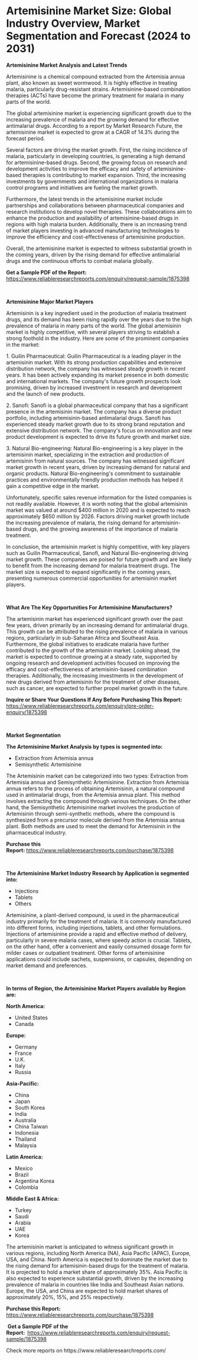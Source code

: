 <p><h1>Artemisinine Market Size: Global Industry Overview, Market Segmentation and Forecast (2024 to 2031)</h1></p><p><strong>Artemisinine Market Analysis and Latest Trends</strong></p>
<p><p>Artemisinine is a chemical compound extracted from the Artemisia annua plant, also known as sweet wormwood. It is highly effective in treating malaria, particularly drug-resistant strains. Artemisinine-based combination therapies (ACTs) have become the primary treatment for malaria in many parts of the world.</p><p>The global artemisinine market is experiencing significant growth due to the increasing prevalence of malaria and the growing demand for effective antimalarial drugs. According to a report by Market Research Future, the artemisinine market is expected to grow at a CAGR of 14.3% during the forecast period.</p><p>Several factors are driving the market growth. First, the rising incidence of malaria, particularly in developing countries, is generating a high demand for artemisinine-based drugs. Second, the growing focus on research and development activities to improve the efficacy and safety of artemisinine-based therapies is contributing to market expansion. Third, the increasing investments by governments and international organizations in malaria control programs and initiatives are fueling the market growth.</p><p>Furthermore, the latest trends in the artemisinine market include partnerships and collaborations between pharmaceutical companies and research institutions to develop novel therapies. These collaborations aim to enhance the production and availability of artemisinine-based drugs in regions with high malaria burden. Additionally, there is an increasing trend of market players investing in advanced manufacturing technologies to improve the efficiency and cost-effectiveness of artemisinine production.</p><p>Overall, the artemisinine market is expected to witness substantial growth in the coming years, driven by the rising demand for effective antimalarial drugs and the continuous efforts to combat malaria globally.</p></p>
<p><strong>Get a Sample PDF of the Report:&nbsp;</strong> <a href="https://www.reliableresearchreports.com/enquiry/request-sample/1875398">https://www.reliableresearchreports.com/enquiry/request-sample/1875398</a></p>
<p>&nbsp;</p>
<p><strong>Artemisinine Major Market Players</strong></p>
<p><p>Artemisinin is a key ingredient used in the production of malaria treatment drugs, and its demand has been rising rapidly over the years due to the high prevalence of malaria in many parts of the world. The global artemisinin market is highly competitive, with several players striving to establish a strong foothold in the industry. Here are some of the prominent companies in the market:</p><p>1. Guilin Pharmaceutical: Guilin Pharmaceutical is a leading player in the artemisinin market. With its strong production capabilities and extensive distribution network, the company has witnessed steady growth in recent years. It has been actively expanding its market presence in both domestic and international markets. The company's future growth prospects look promising, driven by increased investment in research and development and the launch of new products.</p><p>2. Sanofi: Sanofi is a global pharmaceutical company that has a significant presence in the artemisinin market. The company has a diverse product portfolio, including artemisinin-based antimalarial drugs. Sanofi has experienced steady market growth due to its strong brand reputation and extensive distribution network. The company's focus on innovation and new product development is expected to drive its future growth and market size.</p><p>3. Natural Bio-engineering: Natural Bio-engineering is a key player in the artemisinin market, specializing in the extraction and production of artemisinin from natural sources. The company has witnessed significant market growth in recent years, driven by increasing demand for natural and organic products. Natural Bio-engineering's commitment to sustainable practices and environmentally friendly production methods has helped it gain a competitive edge in the market.</p><p>Unfortunately, specific sales revenue information for the listed companies is not readily available. However, it is worth noting that the global artemisinin market was valued at around $400 million in 2020 and is expected to reach approximately $650 million by 2026. Factors driving market growth include the increasing prevalence of malaria, the rising demand for artemisinin-based drugs, and the growing awareness of the importance of malaria treatment.</p><p>In conclusion, the artemisinin market is highly competitive, with key players such as Guilin Pharmaceutical, Sanofi, and Natural Bio-engineering driving market growth. These companies are poised for future growth and are likely to benefit from the increasing demand for malaria treatment drugs. The market size is expected to expand significantly in the coming years, presenting numerous commercial opportunities for artemisinin market players.</p></p>
<p>&nbsp;</p>
<p><strong>What Are The Key Opportunities For Artemisinine Manufacturers?</strong></p>
<p><p>The artemisinin market has experienced significant growth over the past few years, driven primarily by an increasing demand for antimalarial drugs. This growth can be attributed to the rising prevalence of malaria in various regions, particularly in sub-Saharan Africa and Southeast Asia. Furthermore, the global initiatives to eradicate malaria have further contributed to the growth of the artemisinin market. Looking ahead, the market is expected to continue growing at a steady rate, supported by ongoing research and development activities focused on improving the efficacy and cost-effectiveness of artemisinin-based combination therapies. Additionally, the increasing investments in the development of new drugs derived from artemisinin for the treatment of other diseases, such as cancer, are expected to further propel market growth in the future.</p></p>
<p><strong>Inquire or Share Your Questions If Any Before Purchasing This Report:</strong> <a href="https://www.reliableresearchreports.com/enquiry/pre-order-enquiry/1875398">https://www.reliableresearchreports.com/enquiry/pre-order-enquiry/1875398</a></p>
<p>&nbsp;</p>
<p><strong>Market Segmentation</strong></p>
<p><strong>The Artemisinine Market Analysis by types is segmented into:</strong></p>
<p><ul><li>Extraction from Artemisia annua</li><li>Semisynthetic Artemisinine</li></ul></p>
<p><p>The Artemisinin market can be categorized into two types: Extraction from Artemisia annua and Semisynthetic Artemisinine. Extraction from Artemisia annua refers to the process of obtaining Artemisinin, a natural compound used in antimalarial drugs, from the Artemisia annua plant. This method involves extracting the compound through various techniques. On the other hand, the Semisynthetic Artemisinine market involves the production of Artemisinin through semi-synthetic methods, where the compound is synthesized from a precursor molecule derived from the Artemisia annua plant. Both methods are used to meet the demand for Artemisinin in the pharmaceutical industry.</p></p>
<p><strong>Purchase this Report:&nbsp;</strong><a href="https://www.reliableresearchreports.com/purchase/1875398">https://www.reliableresearchreports.com/purchase/1875398</a></p>
<p>&nbsp;</p>
<p><strong>The Artemisinine Market Industry Research by Application is segmented into:</strong></p>
<p><ul><li>Injections</li><li>Tablets</li><li>Others</li></ul></p>
<p><p>Artemisinine, a plant-derived compound, is used in the pharmaceutical industry primarily for the treatment of malaria. It is commonly manufactured into different forms, including injections, tablets, and other formulations. Injections of artemisinine provide a rapid and effective method of delivery, particularly in severe malaria cases, where speedy action is crucial. Tablets, on the other hand, offer a convenient and easily consumed dosage form for milder cases or outpatient treatment. Other forms of artemisinine applications could include sachets, suspensions, or capsules, depending on market demand and preferences.</p></p>
<p>&nbsp;</p>
<p><strong>In terms of Region, the Artemisinine Market Players available by Region are:</strong></p>
<p>
    <p> <strong> North America: </strong>
        <ul>
            <li>United States</li>
            <li>Canada</li>
        </ul>
        </p> 
    <p> <strong> Europe: </strong>
        <ul>
            <li>Germany</li>
            <li>France</li>
            <li>U.K.</li>
            <li>Italy</li>
            <li>Russia</li>
        </ul>
        </p> 
    <p> <strong> Asia-Pacific: </strong>
        <ul>
            <li>China</li>
            <li>Japan</li>
            <li>South Korea</li>
            <li>India</li>
            <li>Australia</li>
            <li>China Taiwan</li>
            <li>Indonesia</li>
            <li>Thailand</li>
            <li>Malaysia</li>
        </ul>
        </p> 
    <p> <strong> Latin America: </strong>
        <ul>
            <li>Mexico</li>
            <li>Brazil</li>
            <li>Argentina Korea</li>
            <li>Colombia</li>
        </ul>
        </p> 
    <p> <strong> Middle East & Africa: </strong>
        <ul>
            <li>Turkey</li>
            <li>Saudi</li>
            <li>Arabia</li>
            <li>UAE</li>
            <li>Korea</li>
        </ul>
    </p>
    </p>
<p><p>The artemisinin market is anticipated to witness significant growth in various regions, including North America (NA), Asia Pacific (APAC), Europe, USA, and China. North America is expected to dominate the market due to the rising demand for artemisinin-based drugs for the treatment of malaria. It is projected to hold a market share of approximately 35%. Asia Pacific is also expected to experience substantial growth, driven by the increasing prevalence of malaria in countries like India and Southeast Asian nations. Europe, the USA, and China are expected to hold market shares of approximately 20%, 15%, and 25% respectively.</p></p>
<p><strong>Purchase this Report: </strong><a href="https://www.reliableresearchreports.com/purchase/1875398">https://www.reliableresearchreports.com/purchase/1875398</a></p>
<p>&nbsp;<strong>Get a Sample PDF of the Report:&nbsp;&nbsp;</strong><a href="https://www.reliableresearchreports.com/enquiry/request-sample/1875398">https://www.reliableresearchreports.com/enquiry/request-sample/1875398</a></p>
<p><strong></strong></p>
<p>Check more reports on https://www.reliableresearchreports.com/</p>